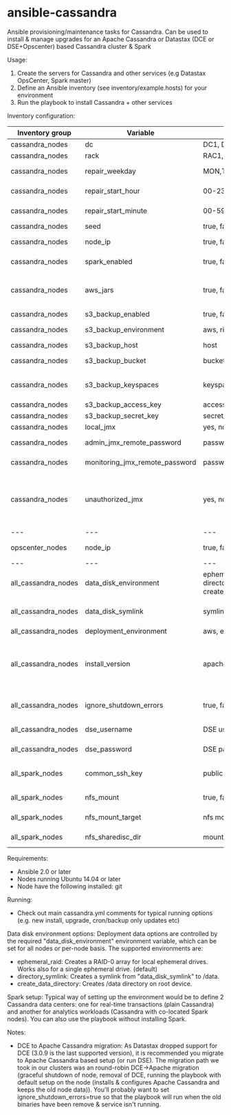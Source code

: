# ansible-cassandra

Ansible provisioning/maintenance tasks for Cassandra. Can be used to install & manage upgrades for an Apache Cassandra or Datastax (DCE or DSE+Opscenter) based Cassandra cluster & Spark

Usage:

1. Create the servers for Cassandra and other services (e.g Datastax OpsCenter, Spark master)
2. Define an Ansible inventory (see inventory/example.hosts) for your environment
3. Run the playbook to install Cassandra + other services

Inventory configuration:

 Inventory group     | Variable                       | Options                                                  | Default        | Description                                                                                                     
---------------------|--------------------------------|----------------------------------------------------------|----------------|-----------------------------------------------------------------------------------------------------------------
 cassandra_nodes     | dc                             | DC1, DC2, ...                                            | -              | data center of node                                                                                             
 cassandra_nodes     | rack                           | RAC1, RAC2, ...                                          | -              | rack of node                                                                                                    
 cassandra_nodes     | repair_weekday                 | MON,TUE,WED,THU,FRI,SAT,SUN                              | -              | day(s) to run repair on node                                                                                    
 cassandra_nodes     | repair_start_hour              | 00-23                                                    | 03             | hour to start cron based repair                                                                                 
 cassandra_nodes     | repair_start_minute            | 00-59                                                    | 0              | minute to start cron based repair                                                                               
 cassandra_nodes     | seed                           | true, false                                              | -              | is the node a seed                                                                                              
 cassandra_nodes     | node_ip                        | true, false                                              | -              | IP for internal cluster communications                                                                          
 cassandra_nodes     | spark_enabled                  | true, false                                              | false          | enable Spark on node (DSE only)                                                                                 
 cassandra_nodes     | aws_jars                       | true, false                                              | false          | download jars for aws sdk and hadoop ( required for writing to s3 directly from spark)                          
 cassandra_nodes     | s3_backup_enabled              | true, false                                              | false          | enable S3 backups                                                                                               
 cassandra_nodes     | s3_backup_environment          | aws, riakcs                                              | -              | environment for S3 backups                                                                                      
 cassandra_nodes     | s3_backup_host                 | host                                                     | -              | S3 host (for non-AWS)                                                                                           
 cassandra_nodes     | s3_backup_bucket               | bucket                                                   | -              | S3 bucket where to store backups                                                                                
 cassandra_nodes     | s3_backup_keyspaces            | keyspace,keyspace,...                                    | -              | Cassandra keyspaces to backup (comma separated)                                                                 
 cassandra_nodes     | s3_backup_access_key           | access_key                                               | -              | S3 access key                                                                                                   
 cassandra_nodes     | s3_backup_secret_key           | secret_key                                               | -              | S3 secret key                                                                                                   
 cassandra_nodes     | local_jmx                      | yes, no                                                  | yes            | JMX local only                                                                                                  
 cassandra_nodes     | admin_jmx_remote_password      | password                                                 | -              | JMX password for admin (readwrite)                                                                              
 cassandra_nodes     | monitoring_jmx_remote_password | password                                                 | -              | JMX password for monitoring (readonly)                                                                          
 cassandra_nodes     | unauthorized_jmx               | yes, no                                                  | no             | allow unauthorized access, careful with this one! local_jmx=no and unauthorized_jmx=no will require password for local connections as well
---                 | ---                            | ---                                                      | ---            
 opscenter_nodes     | node_ip                        | true, false                                              | -              | IP for internal cluster communications                                                                          
 ---                 | ---                            | ---                                                      | ---            
 all_cassandra_nodes | data_disk_environment          | ephemeral_raid, directory_symlink, create_data_directory | ephemeral_raid | data disk options                                                                                               
 all_cassandra_nodes | data_disk_symlink              | symlink name                                             | -              | name of symlink when using "directory_symlink" data_disk_environment                                            
 all_cassandra_nodes | deployment_environment         | aws, euca                                                | -              | environment for installation                                                                                    
 all_cassandra_nodes | install_version                | apache, dce, dse                                         | -              | Cassandra to install (apache=Apache Cassandra, dce=Datastax Community Edition, dse=Datastax Enterprise Edition) 
 all_cassandra_nodes | ignore_shutdown_errors         | true, false                                              | false          | Should we ignore errors with graceful node shutdown                                                             
 all_cassandra_nodes | dse_username                   | DSE username                                             | -              | DSE username (only for DSE install)                                                                             
 all_cassandra_nodes | dse_password                   | DSE password                                             | -              | DSE password (only for DSE install)                                                                             
 all_spark_nodes     | common_ssh_key                 | public ssh key                                           | -              | add a common pre-existing ssh key for easier node management                                                    
 all_spark_nodes     | nfs_mount                      | true, false                                              | false          | is there an NFS mount to add to the spark instances                                                             
 all_spark_nodes     | nfs_mount_target               | nfs mount target address:/dir                            | -              | nfs mount target, ie: 192.168.1.66:/shared_data                                                                 
 all_spark_nodes     | nfs_sharedisc_dir              | mount local directory name                               | -              | local directory to use fo nfs mount, ie: shared_disc                                                            

Requirements:

- Ansible 2.0 or later
- Nodes running Ubuntu 14.04 or later
- Node have the following installed: git

Running:

- Check out main cassandra.yml comments for typical running options (e.g. new install, upgrade, cron/backup only updates etc)

Data disk environment options:
Deployment data options are controlled by the required "data_disk_environment" environment variable, which can be set for all nodes or per-node basis.
The supported environments are:

- ephemeral_raid: Creates a RAID-0 array for local ephemeral drives. Works also for a single ephemeral drive. (default)
- directory_symlink: Creates a symlink from "data_disk_symlink" to /data.
- create_data_directory: Creates /data directory on root device.

Spark setup:
Typical way of setting up the environment would be to define 2 Cassandra data centers: one for real-time transactions (plain Cassandra) and
another for analytics workloads (Cassandra with co-located Spark nodes). You can also use the playbook without installing Spark.

Notes:

- DCE to Apache Cassandra migration: As Datastax dropped support for DCE (3.0.9 is the last supported version), it is recommended you migrate to
  Apache Cassandra based setup (or run DSE). The migration path we took in our clusters was an round-robin DCE->Apache migration (graceful shutdown of node, removal of DCE, running the playbook with default setup on the node (installs &
  configures Apache Cassandra and keeps the old node data)). You'll probably want to set
  ignore_shutdown_errors=true so that the playbook will run when the old binaries have been remove & service isn't running.

